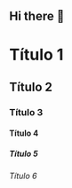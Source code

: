 ## Hi there 👋

<!-- Cabeçaçhos -->

# Título 1
## Título 2
### Título 3
#### Título 4
##### Título 5 
###### Título 6

<!--
**Deboroca/deboroca** is a ✨ _special_ ✨ repository because its `README.md` (this file) appears on your GitHub profile.

Here are some ideas to get you started:

- 🔭 I’m currently working on ...
- 🌱 I’m currently learning ...
- 👯 I’m looking to collaborate on ...
- 🤔 I’m looking for help with ...
- 💬 Ask me about ...
- 📫 How to reach me: ...
- 😄 Pronouns: ...
- ⚡ Fun fact: ...
-->
